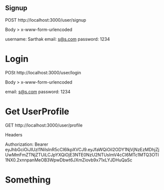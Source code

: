 ## Signup

POST http://localhost:3000/user/signup

Body > x-www-form-urlencoded

<!-- send this in key-value, no : -->
username: Sarthak
email: s@s.com
password: 1234

# Login

POSt http://localhost:3000/user/login

Body > x-www-form-urlencoded

<!-- send this in key-value, no : -->
email: s@s.com
password: 1234

# Get UserProfile

GET http://localhost:3000/user/profile

Headers
<!-- send this in key-value, no : -->
<!-- carefully add a space " " after Bearer then write token -->
Authorization: Bearer eyJhbGciOiJIUzI1NiIsInR5cCI6IkpXVCJ9.eyJfaWQiOiI2ODY1NjVjNzEzMDhjZjUwMmFmZTNjZTUiLCJpYXQiOjE3NTE0NzU2NTUsImV4cCI6MTc1MTQ3OTI1NX0.2xnnpanMeOB3WpwDbwt6JXmZiovb9x71xLYJDHuQaSc


# Something
